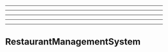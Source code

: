 ----------------------------------
----------------------------------------------------------------------------------------------------
----------------------------------------------------------------------------------------------------
----------------------------------------------------------------------------------------------------
----------------------------------------------------------------------------------------------------
# RestaurantManagementSystem

